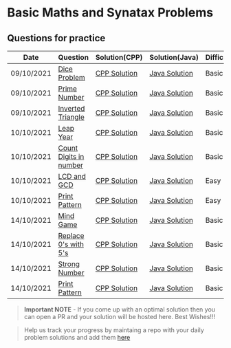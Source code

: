 # Basic Maths and Synatax Problems

## Questions for practice
| Date | Question | Solution(CPP) | Solution(Java) | Difficulty |
| ---  | ------ | -------------- |  -------------- | ----- |
| 09/10/2021 |[Dice Problem](https://practice.geeksforgeeks.org/problems/the-dice-problem2316/1/?category[]=Mathematical&category[]=Mathematical&page=1&query=category[]Mathematicalpage1category[]Mathematical)|[CPP Solution](dice.cpp) | [Java Solution](dice.java) | Basic |
| 09/10/2021 |[Prime Number](https://practice.geeksforgeeks.org/problems/prime-number2314/1) | [CPP Solution](prime_number.cpp) | [Java Solution](Prime_number.java) |  Basic |
| 09/10/2021 |[Inverted Triangle](https://practice.geeksforgeeks.org/problems/inverted-triangle-of-stars0110/1) | [CPP Solution](Inverted_triangle_of_star.cpp) | [Java Solution](Inverted_triangle_of_stars.java)  | Basic |
| 10/10/2021 | [Leap Year](https://practice.geekshttps://github.com/geeky01adarsh/DSA-Marathon/blob/main/Basic_language_ques/Leap%20year.cppforgeeks.org/problems/leap-year0943/1) | [CPP Solution](Leap_year.cpp) | [Java Solution](Leapyear.java) | Basic |
| 10/10/2021 | [Count Digits in number](https://www.codechef.com/problems/HOWMANY) | [CPP Solution](HOW_MANY_DIGITS_DO_I_HAVE.cpp) | [Java Solution](How_many_digits_i_have.java) | Basic |
| 10/10/2021 | [LCD and GCD](https://practice.geeksforgeeks.org/problems/lcm-and-gcd4516/1) | [CPP Solution](lcm_and_hcf.cpp) | [Java Solution](LCM_and_GCD.java) | Easy |
| 10/10/2021 | [Print Pattern](https://www.codechef.com/problems/AS05) | [CPP Solution](print_pattern.cpp) | [Java Solution](Print_pattern.java) | Easy |
| 14/10/2021 | [Mind Game](https://practice.geeksforgeeks.org/problems/mind-game3637/1/?category[]=Mathematical&category[]=Mathematical&problemType=functional&difficulty[]=-1&page=2&sortBy=submissions&query=category[]MathematicalproblemTypefunctionaldifficulty[]-1page2sortBysubmissionscategory[]Mathematical) |[CPP Solution](Mind_Game.cpp)|[Java Solution](Mind_game.java)|Basic|
| 14/10/2021 | [Replace 0's with 5's](https://practice.geeksforgeeks.org/problems/replace-all-0s-with-5/1/?category[]=Mathematical&category[]=Mathematical&company[]=Amazon&company[]=Amazon&problemType=functional&difficulty[]=-1&page=1&sortBy=newest&query=category[]Mathematicalcompany[]AmazonproblemTypefunctionaldifficulty[]-1page1sortBynewestcompany[]Amazoncategory[]Mathematical) |[CPP Solution](Replace_all_0s_with_5.cpp)|[Java Solution](Relace_0_by_5.java)|Basic|
| 14/10/2021 | [Strong Number](https://practice.geeksforgeeks.org/problems/strong-numbers3315/1/?category[]=Mathematical&category[]=Mathematical&problemType=functional&difficulty[]=-1&page=2&sortBy=submissions&query=category[]MathematicalproblemTypefunctionaldifficulty[]-1page2sortBysubmissionscategory[]Mathematical) |[CPP Solution](Strong_number.cpp)|[Java Solution](Strong_number.java)|Basic|
| 14/10/2021 | [Print Pattern](https://practice.geeksforgeeks.org/problems/pattern-13116/1/?category[]=pattern-printing&category[]=pattern-printing&page=1&query=category[]pattern-printingpage1category[]pattern-printing) |[CPP Solution](Printpattern.cpp) |[Java Solution](Print_pattern.java)|Basic|


> **Important NOTE** - If you come up with an optimal solution then you can open a PR and your solution will be hosted here. Best Wishes!!!

> Help us track your progress by maintaing a repo with your daily problem solutions and add them [here](https://github.com/geeky01adarsh/DSA-Marathon/tree/main/Git_and_Github#participants--)
